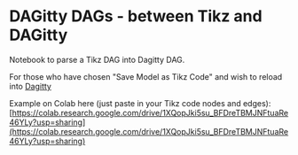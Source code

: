 # DAGitty DAGs - between Tikz and DAGitty
Notebook to parse a Tikz DAG into Dagitty DAG. 

For those who have chosen "Save Model as Tikz Code" and wish to reload into [Dagitty](https://www.dagitty.net/dags.html)

Example on Colab here (just paste in your Tikz code nodes and edges): 
[https://colab.research.google.com/drive/1XQopJki5su_BFDreTBMJNFtuaRe46YLy?usp=sharing](https://colab.research.google.com/drive/1XQopJki5su_BFDreTBMJNFtuaRe46YLy?usp=sharing)
